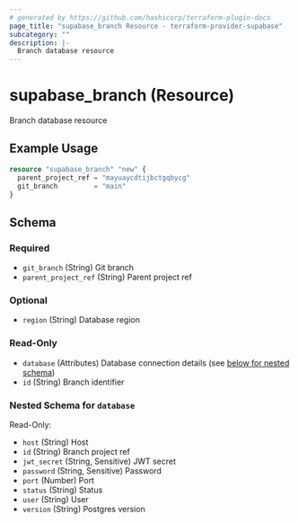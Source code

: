 ```yaml
---
# generated by https://github.com/hashicorp/terraform-plugin-docs
page_title: "supabase_branch Resource - terraform-provider-supabase"
subcategory: ""
description: |-
  Branch database resource
---
```


# supabase_branch (Resource)

Branch database resource

## Example Usage

```terraform
resource "supabase_branch" "new" {
  parent_project_ref = "mayuaycdtijbctgqbycg"
  git_branch         = "main"
}
```

<!-- schema generated by tfplugindocs -->
## Schema

### Required

- `git_branch` (String) Git branch
- `parent_project_ref` (String) Parent project ref

### Optional

- `region` (String) Database region

### Read-Only

- `database` (Attributes) Database connection details (see [below for nested schema](#nestedatt--database))
- `id` (String) Branch identifier

<a id="nestedatt--database"></a>
### Nested Schema for `database`

Read-Only:

- `host` (String) Host
- `id` (String) Branch project ref
- `jwt_secret` (String, Sensitive) JWT secret
- `password` (String, Sensitive) Password
- `port` (Number) Port
- `status` (String) Status
- `user` (String) User
- `version` (String) Postgres version
